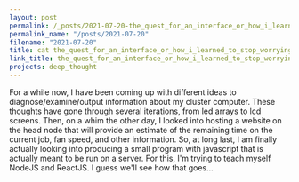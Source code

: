 ```yaml
---
layout: post
permalink: /_posts/2021-07-20-the_quest_for_an_interface_or_how_i_learned_to_stop_worrying_and_try_js
permalink_name: "/posts/2021-07-20"
filename: "2021-07-20"
title: cat the_quest_for_an_interface_or_how_i_learned_to_stop_worrying_and_try_js.md
link_title: the_quest_for_an_interface_or_how_i_learned_to_stop_worrying_and_try_js
projects: deep_thought
---
```

For a while now, I have been coming up with different ideas to diagnose/examine/output information about my cluster computer. These thoughts have gone through several iterations, from led arrays to lcd screens.
Then, on a whim the other day, I looked into hosting a website on the head node that will provide an estimate of the remaining time on the current job, fan speed, and other information.
So, at long last, I am finally actually looking into producing a small program with javascript that is actually meant to be run on a server.
For this, I'm trying to teach myself NodeJS and ReactJS. I guess we'll see how that goes...